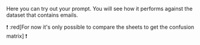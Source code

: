 Here you can try out your prompt. You will see how it performs against the dataset that contains emails.

:heavy_exclamation_mark: :red[For now it's only possible to compare the sheets to get the confusion matrix] 
:heavy_exclamation_mark: